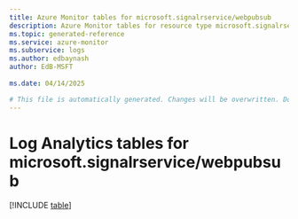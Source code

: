 ```yaml
---
title: Azure Monitor tables for microsoft.signalrservice/webpubsub
description: Azure Monitor tables for resource type microsoft.signalrservice/webpubsub
ms.topic: generated-reference
ms.service: azure-monitor
ms.subservice: logs
ms.author: edbaynash
author: EdB-MSFT
   
ms.date: 04/14/2025

# This file is automatically generated. Changes will be overwritten. Do not change this file directly.
---
```


# Log Analytics tables for microsoft.signalrservice/webpubsub  

[!INCLUDE [table](~/reusable-content/ce-skilling/azure/includes/azure-monitor/reference/tables/microsoft-signalrservice_webpubsub-include.md)]

